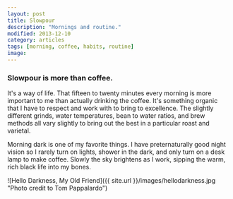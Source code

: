 ```yaml
---
layout: post
title: Slowpour
description: "Mornings and routine."
modified: 2013-12-10
category: articles
tags: [morning, coffee, habits, routine]
image:
---
```


### Slowpour is more than coffee. ###

It's a way of life. That fifteen to twenty minutes every morning is more important to me than actually drinking the coffee. It's something organic that I have to respect and work with to bring to excellence. The slightly different grinds, water temperatures, bean to water ratios, and brew methods all vary slightly to bring out the best in a particular roast and varietal.

Morning dark is one of my favorite things. I have preternaturally good night vision so I rarely turn on lights, shower in the dark, and only turn on a desk lamp to make coffee. Slowly the sky brightens as I work, sipping the warm, rich black life into my bones.
<br />

![Hello Darkness, My Old Friend]({{ site.url }}/images/hellodarkness.jpg "Photo credit to Tom Pappalardo")

